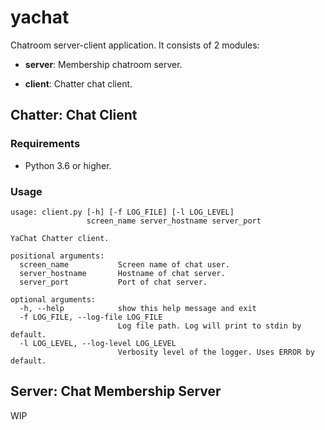 yachat
======

Chatroom server-client application. It consists of 2 modules:

* **server**: Membership chatroom server.

* **client**: Chatter chat client.


Chatter: Chat Client
--------------------

### Requirements

* Python 3.6 or higher.


### Usage

```
usage: client.py [-h] [-f LOG_FILE] [-l LOG_LEVEL]
                 screen_name server_hostname server_port

YaChat Chatter client.

positional arguments:
  screen_name           Screen name of chat user.
  server_hostname       Hostname of chat server.
  server_port           Port of chat server.

optional arguments:
  -h, --help            show this help message and exit
  -f LOG_FILE, --log-file LOG_FILE
                        Log file path. Log will print to stdin by default.
  -l LOG_LEVEL, --log-level LOG_LEVEL
                        Verbosity level of the logger. Uses ERROR by default.
```


Server: Chat Membership Server
------------------------------

WIP

